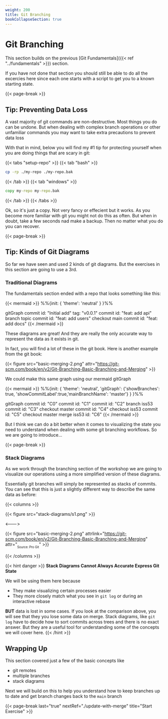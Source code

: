```yaml
---
weight: 200
title: Git Branching
bookCollapseSection: true
---
```


# Git Branching

This section builds on the previous [Git Fundamentals]({{< ref "../fundamentals" >}}) section.

If you have not done that section you should still be able to do all the excercies here since
each one starts with a script to get you to a known starting state.

{{<                                                               page-break >}}
## Tip: Preventing Data Loss

A vast majority of git commands are non-destructive. Most things you do can be undone. But
when dealing with complex branch operations or other unfamiliar commands you may want to
take extra precautions to prevent data loss

With that in mind, below you will find my #1 tip for protecting yourself when you
are doing things that are scary in git:

{{< tabs "setup-repo" >}}
{{< tab "bash" >}}
```bash
cp -rp ./my-repo ./my-repo.bak
```
{{< /tab >}}
{{< tab "windows" >}}
```cmd
copy my-repo my-repo.bak
```
{{< /tab >}}
{{< /tabs >}}

Ok, so it's just a copy. Not very fancy or effecient but it works. As you become more familiar with git you might not do this as often. But when in doubt, take a few seconds nad make a backup. Then no matter what you do you can recover.

{{<                                                               page-break >}}
## Tip: Kinds of Git Diagrams

So far we have seen and used 2 kinds of git diagrams. But the exercises in this
section are going to use a 3rd.

### Traditional Diagrams

The fundamentals section ended with a repo that looks something like this:

{{< mermaid >}}
%%{init: { 'theme': 'neutral' } }%%

gitGraph
    commit id: "Initial add" tag: "v0.0.1"
    commit id: "feat: add api"
    branch topic
    commit id: "feat: add users"
    checkout main
    commit id: "feat: add docs"
{{< /mermaid >}}


These diagrams are great! And they are really the only accurate way to represent
the data as it exists in git.

In fact, you will find a lot of these in the git book. Here is another example from the git book:

{{< figure src="basic-merging-2.png" attr="https://git-scm.com/book/en/v2/Git-Branching-Basic-Branching-and-Merging" >}}

We could make this same graph using our mermaid gitGraph

{{< mermaid >}}
%%{init: { 'theme': 'neutral', 'gitGraph': {'showBranches': true, 'showCommitLabel':true,'mainBranchName': 'master'} } }%%

gitGraph
    commit id: "C0"
    commit id: "C1"
    commit id: "C2"
    branch iss53
    commit id: "C3"
    checkout master
    commit id: "C4"
    checkout iss53
    commit id: "C5"
    checkout master
    merge iss53 id: "C6"
{{< /mermaid >}}

But I think we can do a bit better when it comes to visualizing the state you need to understand when dealing with some git branching workflows. So we are going to introduce...

{{<                                                               page-break >}}
### Stack Diagrams

As we work through the branching section of the workshop we are going to
visualize our operations using a more simplified version of these diagrams.

Essentially git branches will simply be represented as stacks of commits. You can see that this is just a slightly different way to describe the same data as before:

{{< columns >}}

{{< figure src="stack-diagrams/s1.png" >}}

<--->

{{< figure src="basic-merging-2.png" attrlink="https://git-scm.com/book/en/v2/Git-Branching-Basic-Branching-and-Merging" attr="<sub><sub>Source: Pro Git</sub></sub>" >}}

{{< /columns >}}

{{< hint danger >}}
**Stack Diagrams Cannot Always Accurate Express Git State**

We will be using them here because
 * They make visualizing certain processes easier
 * They more closely match what you see in `git log` or during an interactive rebase

**BUT** data is lost in some cases. If you look at the comparison above, you will see that
they you lose some data on merge. Stack diagrams, like `git log` have to decide how to sort commits across trees and there is no exact answer. But they are a useful tool for understanding
some of the concepts we will cover here.
{{< /hint >}}

## Wrapping Up

This section covered just a few of the basic concepts like

* git remotes
* multiple branches
* stack diagrams

Next we will build on this to help you understand how to keep branches
up to date and get branch changes back to the `main` branch

{{< page-break last="true" nextRef="./update-with-merge" title="Start Exercise" >}}
